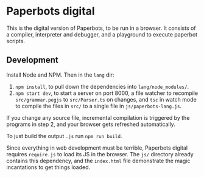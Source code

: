 # Paperbots digital
This is the digital version of Paperbots, to be run in a browser. It consists of a compiler, interpreter and debugger, and a playground to execute paperbot scripts.

## Development
Install Node and NPM. Then in the `lang` dir:

1. `npm install`, to pull down the dependencies into `lang/node_modules/`.
2. `npm start dev`, to start a server on port 8000, a file watcher to recompile `src/grammar.pegjs` to `src/Parser.ts` on changes, and `tsc` in watch mode to compile the files in `src/` to a single file in `js/paperbots-lang.js`.

If you change any source file, incremental compilation is triggered by the programs in step 2, and your browser gets refreshed automatically.

To just build the output `.js` run `npm run build`.

Since everything in web development must be terrible, Paperbots digital requires `require.js` to load its JS in the browser. The `js/` directory already contains this dependency, and the `index.html` file demonstrate the magic incantations to get things loaded.